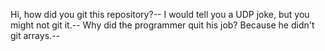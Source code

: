 Hi, how did you git this repository?--
I would tell you a UDP joke, but you might not git it.--
Why did the programmer quit his job? Because he didn't git arrays.--
